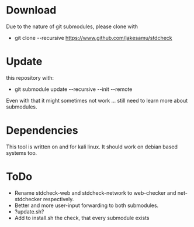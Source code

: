 # Download

Due to the nature of git submodules, please clone with
* git clone --recursive https://www.github.com/jakesamu/stdcheck

# Update

this repository with:
* git submodule update --recursive --init --remote

Even with that it might sometimes not work ... still need to learn more about submodules.

# Dependencies

This tool is written on and for kali linux. It should work on debian based systems too.

# ToDo

* Rename stdcheck-web and stdcheck-network to web-checker and net-stdchecker respectively.
* Better and more user-input forwarding to both submodules.
* ?update.sh?
* Add to install.sh the check, that every submodule exists
